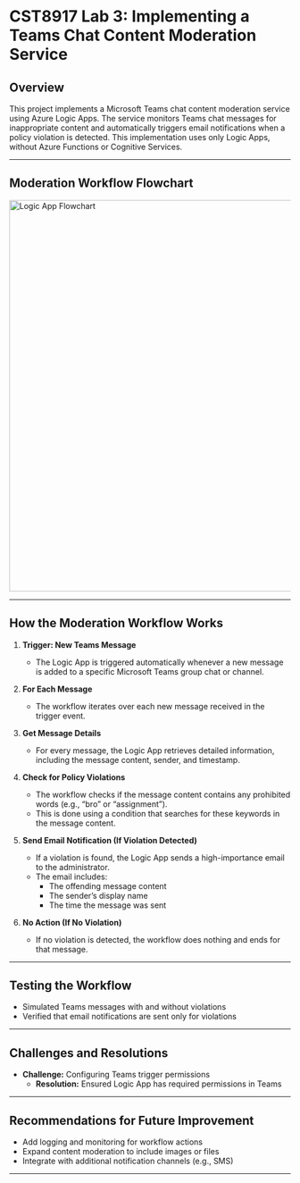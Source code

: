 # CST8917 Lab 3: Implementing a Teams Chat Content Moderation Service

## Overview
This project implements a Microsoft Teams chat content moderation service using Azure Logic Apps. The service monitors Teams chat messages for inappropriate content and automatically triggers email notifications when a policy violation is detected. This implementation uses only Logic Apps, without Azure Functions or Cognitive Services.

---


## Moderation Workflow Flowchart    
<img width="636" height="701" alt="Logic App Flowchart" src="https://github.com/user-attachments/assets/b7fc6240-46b2-464e-9715-9852f69b87ac" />

---

## How the Moderation Workflow Works

1. **Trigger: New Teams Message**
   - The Logic App is triggered automatically whenever a new message is added to a specific Microsoft Teams group chat or channel.

2. **For Each Message**
   - The workflow iterates over each new message received in the trigger event.

3. **Get Message Details**
   - For every message, the Logic App retrieves detailed information, including the message content, sender, and timestamp.

4. **Check for Policy Violations**
   - The workflow checks if the message content contains any prohibited words (e.g., “bro” or “assignment”).
   - This is done using a condition that searches for these keywords in the message content.

5. **Send Email Notification (If Violation Detected)**
   - If a violation is found, the Logic App sends a high-importance email to the administrator.
   - The email includes:
     - The offending message content
     - The sender’s display name
     - The time the message was sent

6. **No Action (If No Violation)**
   - If no violation is detected, the workflow does nothing and ends for that message.
---

## Testing the Workflow
- Simulated Teams messages with and without violations
- Verified that email notifications are sent only for violations

---

## Challenges and Resolutions
- **Challenge:** Configuring Teams trigger permissions
  - **Resolution:** Ensured Logic App has required permissions in Teams

---

## Recommendations for Future Improvement
- Add logging and monitoring for workflow actions
- Expand content moderation to include images or files
- Integrate with additional notification channels (e.g., SMS)

---
